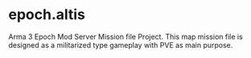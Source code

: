 # epoch.altis
Arma 3 Epoch Mod Server Mission file Project. This map mission file is designed as a militarized type gameplay with PVE as main purpose.
